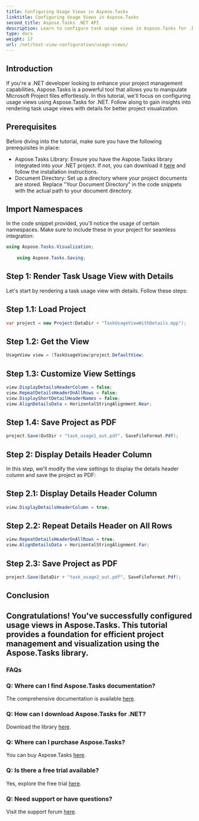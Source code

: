 ```yaml
---
title: Configuring Usage Views in Aspose.Tasks
linktitle: Configuring Usage Views in Aspose.Tasks
second_title: Aspose.Tasks .NET API
description: Learn to configure task usage views in Aspose.Tasks for .NET. Enhance project visualization with detailed steps. Download the library now!
type: docs
weight: 17
url: /net/text-view-configuration/usage-views/
---
```

## Introduction
If you're a .NET developer looking to enhance your project management capabilities, Aspose.Tasks is a powerful tool that allows you to manipulate Microsoft Project files effortlessly. In this tutorial, we'll focus on configuring usage views using Aspose.Tasks for .NET. Follow along to gain insights into rendering task usage views with details for better project visualization.
## Prerequisites
Before diving into the tutorial, make sure you have the following prerequisites in place:
- Aspose.Tasks Library: Ensure you have the Aspose.Tasks library integrated into your .NET project. If not, you can download it [here](https://releases.aspose.com/tasks/net/) and follow the installation instructions.
- Document Directory: Set up a directory where your project documents are stored. Replace "Your Document Directory" in the code snippets with the actual path to your document directory.
## Import Namespaces
In the code snippet provided, you'll notice the usage of certain namespaces. Make sure to include these in your project for seamless integration:
```csharp
using Aspose.Tasks.Visualization;
    
    using Aspose.Tasks.Saving;
```
## Step 1: Render Task Usage View with Details
Let's start by rendering a task usage view with details. Follow these steps:
## Step 1.1: Load Project
```csharp
var project = new Project(DataDir + "TaskUsageViewWithDetails.mpp");
```
## Step 1.2: Get the View
```csharp
UsageView view = (TaskUsageView)project.DefaultView;
```
## Step 1.3: Customize View Settings
```csharp
view.DisplayDetailsHeaderColumn = false;
view.RepeatDetailsHeaderOnAllRows = false;
view.DisplayShortDetailHeaderNames = false;
view.AlignDetailsData = HorizontalStringAlignment.Near;
```
## Step 1.4: Save Project as PDF
```csharp
project.Save(OutDir + "task_usage1_out.pdf", SaveFileFormat.Pdf);
```
## Step 2: Display Details Header Column
In this step, we'll modify the view settings to display the details header column and save the project as PDF:
## Step 2.1: Display Details Header Column
```csharp
view.DisplayDetailsHeaderColumn = true;
```
## Step 2.2: Repeat Details Header on All Rows
```csharp
view.RepeatDetailsHeaderOnAllRows = true;
view.AlignDetailsData = HorizontalStringAlignment.Far;
```
## Step 2.3: Save Project as PDF
```csharp
project.Save(DataDir + "task_usage2_out.pdf", SaveFileFormat.Pdf);
```
## Conclusion
Congratulations! You've successfully configured usage views in Aspose.Tasks. This tutorial provides a foundation for efficient project management and visualization using the Aspose.Tasks library.
---
### FAQs
### Q: Where can I find Aspose.Tasks documentation?
The comprehensive documentation is available [here](https://reference.aspose.com/tasks/net/).
### Q: How can I download Aspose.Tasks for .NET?
Download the library [here](https://releases.aspose.com/tasks/net/).
### Q: Where can I purchase Aspose.Tasks?
You can buy Aspose.Tasks [here](https://purchase.aspose.com/buy).
### Q: Is there a free trial available?
Yes, explore the free trial [here](https://releases.aspose.com/).
### Q: Need support or have questions?
Visit the support forum [here](https://forum.aspose.com/c/tasks/15).
